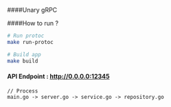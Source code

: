 ####Unary gRPC

####How to run ?
```bash
# Run protoc
make run-protoc

# Build app
make build
```


#### API Endpoint : http://0.0.0.0:12345
```
// Process
main.go -> server.go -> service.go -> repository.go
```
